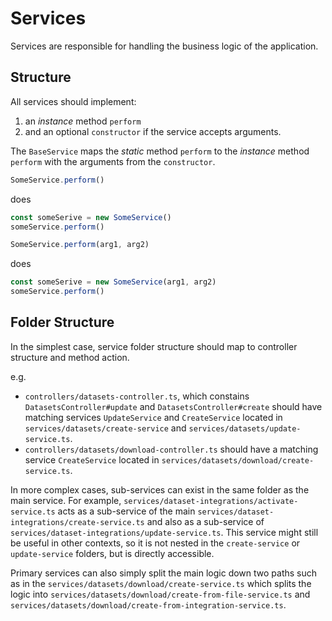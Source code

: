 # Services

Services are responsible for handling the business logic of the application.

## Structure

All services should implement:

1. an _instance_ method `perform`
2. and an optional `constructor` if the service accepts arguments.

The `BaseService` maps the _static_ method `perform` to the _instance_ method `perform` with the arguments from the `constructor`.

```typescript
SomeService.perform()
```

does

```typescript
const someSerive = new SomeService()
someService.perform()
```

```typescript
SomeService.perform(arg1, arg2)
```

does

```typescript
const someSerive = new SomeService(arg1, arg2)
someService.perform()
```

## Folder Structure

In the simplest case, service folder structure should map to controller structure and method action.

e.g.

- `controllers/datasets-controller.ts`, which constains `DatasetsController#update` and `DatasetsController#create` should have matching services `UpdateService` and `CreateService` located in `services/datasets/create-service` and `services/datasets/update-service.ts`.
- `controllers/datasets/download-controller.ts` should have a matching service `CreateService` located in `services/datasets/download/create-service.ts`.

In more complex cases, sub-services can exist in the same folder as the main service.
For example, `services/dataset-integrations/activate-service.ts` acts as a sub-service of the main `services/dataset-integrations/create-service.ts` and also as a sub-service of `services/dataset-integrations/update-service.ts`. This service might still be useful in other contexts, so it is not nested in the `create-service` or `update-service` folders, but is directly accessible.

Primary services can also simply split the main logic down two paths such as in the
`services/datasets/download/create-service.ts` which splits the logic into `services/datasets/download/create-from-file-service.ts` and `services/datasets/download/create-from-integration-service.ts`.
